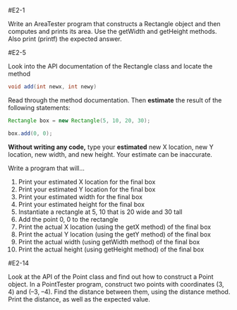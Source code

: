#E2-1

Write an AreaTester program that constructs a Rectangle object and then computes and prints its area. Use the getWidth and getHeight methods. Also print (printf) the expected answer.

#E2-5

Look into the API documentation of the Rectangle class and locate the method

```java
void add(int newx, int newy)
```
Read through the method documentation. Then **estimate** the result of the following statements:

```java
Rectangle box = new Rectangle(5, 10, 20, 30);
```

```java
box.add(0, 0);
```

**Without writing any code,**  type your **estimated** new X location, new Y location, new width, and new height. Your estimate can be inaccurate.

Write a program that will...

1. Print your estimated X location for the final box
2. Print your estimated Y location for the final box
3. Print your estimated width for the final box
4. Print your estimated height for the final box
5. Instantiate a rectangle at 5, 10 that is 20 wide and 30 tall
6. Add the point 0, 0 to the rectangle
7. Print the actual X location (using the getX method) of the final box
8. Print the actual Y location (using the getY method) of the final box
9. Print the actual width (using getWidth method) of the final box
10. Print the actual height (using getHeight method) of the final box

#E2-14

Look at the API of the Point class and find out how to construct a Point object. In a PointTester program, construct two points with coordinates (3, 4) and (–3, –4). Find the distance between them, using the distance method. Print the distance, as well as the expected value.
